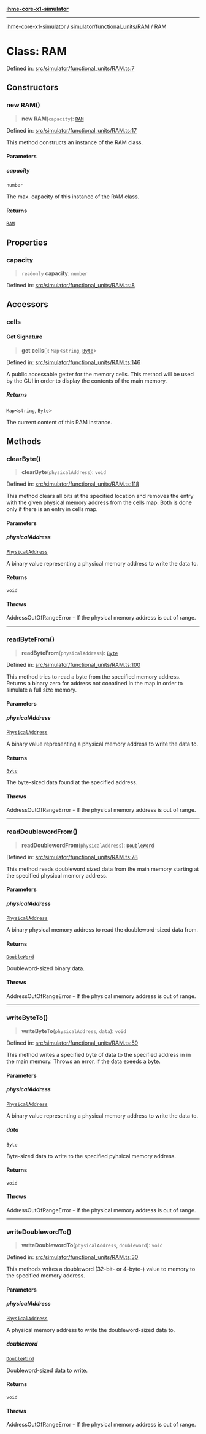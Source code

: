 [**ihme-core-x1-simulator**](../../../../README.md)

***

[ihme-core-x1-simulator](../../../../modules.md) / [simulator/functional\_units/RAM](../README.md) / RAM

# Class: RAM

Defined in: [src/simulator/functional\_units/RAM.ts:7](https://github.com/ProgrammIt/CPU-Simulator/blob/96764be0553f95d688bfe5600c9ae9aea8701845/src/simulator/functional_units/RAM.ts#L7)

## Constructors

### new RAM()

> **new RAM**(`capacity`): [`RAM`](RAM.md)

Defined in: [src/simulator/functional\_units/RAM.ts:17](https://github.com/ProgrammIt/CPU-Simulator/blob/96764be0553f95d688bfe5600c9ae9aea8701845/src/simulator/functional_units/RAM.ts#L17)

This method constructs an instance of the RAM class.

#### Parameters

##### capacity

`number`

The max. capacity of this instance of the RAM class.

#### Returns

[`RAM`](RAM.md)

## Properties

### capacity

> `readonly` **capacity**: `number`

Defined in: [src/simulator/functional\_units/RAM.ts:8](https://github.com/ProgrammIt/CPU-Simulator/blob/96764be0553f95d688bfe5600c9ae9aea8701845/src/simulator/functional_units/RAM.ts#L8)

## Accessors

### cells

#### Get Signature

> **get** **cells**(): `Map`\<`string`, [`Byte`](../../../../binary_types/Byte/classes/Byte.md)\>

Defined in: [src/simulator/functional\_units/RAM.ts:146](https://github.com/ProgrammIt/CPU-Simulator/blob/96764be0553f95d688bfe5600c9ae9aea8701845/src/simulator/functional_units/RAM.ts#L146)

A public accessable getter for the memory cells.
This method will be used by the GUI in order to
display the contents of the main memory.

##### Returns

`Map`\<`string`, [`Byte`](../../../../binary_types/Byte/classes/Byte.md)\>

The current content of this RAM instance.

## Methods

### clearByte()

> **clearByte**(`physicalAddress`): `void`

Defined in: [src/simulator/functional\_units/RAM.ts:118](https://github.com/ProgrammIt/CPU-Simulator/blob/96764be0553f95d688bfe5600c9ae9aea8701845/src/simulator/functional_units/RAM.ts#L118)

This method clears all bits at the specified location and removes the entry with the given physical memory
address from the cells map. Both is done only if there is an entry in cells map.

#### Parameters

##### physicalAddress

[`PhysicalAddress`](../../../../binary_types/PhysicalAddress/classes/PhysicalAddress.md)

A binary value representing a physical memory address to write the data to.

#### Returns

`void`

#### Throws

AddressOutOfRangeError - If the physical memory address is out of range.

***

### readByteFrom()

> **readByteFrom**(`physicalAddress`): [`Byte`](../../../../binary_types/Byte/classes/Byte.md)

Defined in: [src/simulator/functional\_units/RAM.ts:100](https://github.com/ProgrammIt/CPU-Simulator/blob/96764be0553f95d688bfe5600c9ae9aea8701845/src/simulator/functional_units/RAM.ts#L100)

This method tries to read a byte from the specified memory address.
Returns a binary zero for address not conatined in the
map in order to simulate a full size memory.

#### Parameters

##### physicalAddress

[`PhysicalAddress`](../../../../binary_types/PhysicalAddress/classes/PhysicalAddress.md)

A binary value representing a physical memory address to write the data to.

#### Returns

[`Byte`](../../../../binary_types/Byte/classes/Byte.md)

The byte-sized data found at the specified address.

#### Throws

AddressOutOfRangeError - If the physical memory address is out of range.

***

### readDoublewordFrom()

> **readDoublewordFrom**(`physicalAddress`): [`DoubleWord`](../../../../binary_types/DoubleWord/classes/DoubleWord.md)

Defined in: [src/simulator/functional\_units/RAM.ts:78](https://github.com/ProgrammIt/CPU-Simulator/blob/96764be0553f95d688bfe5600c9ae9aea8701845/src/simulator/functional_units/RAM.ts#L78)

This method reads doubleword sized data from the main memory starting at the specified physical memory address.

#### Parameters

##### physicalAddress

[`PhysicalAddress`](../../../../binary_types/PhysicalAddress/classes/PhysicalAddress.md)

A binary physical memory address to read the doubleword-sized data from.

#### Returns

[`DoubleWord`](../../../../binary_types/DoubleWord/classes/DoubleWord.md)

Doubleword-sized binary data.

#### Throws

AddressOutOfRangeError - If the physical memory address is out of range.

***

### writeByteTo()

> **writeByteTo**(`physicalAddress`, `data`): `void`

Defined in: [src/simulator/functional\_units/RAM.ts:59](https://github.com/ProgrammIt/CPU-Simulator/blob/96764be0553f95d688bfe5600c9ae9aea8701845/src/simulator/functional_units/RAM.ts#L59)

This method writes a specified byte of data to the specified address in
in the main memory. Throws an error, if the data exeeds a byte.

#### Parameters

##### physicalAddress

[`PhysicalAddress`](../../../../binary_types/PhysicalAddress/classes/PhysicalAddress.md)

A binary value representing a physical memory address to write the data to.

##### data

[`Byte`](../../../../binary_types/Byte/classes/Byte.md)

Byte-sized data to write to the specified pyhsical memory address.

#### Returns

`void`

#### Throws

AddressOutOfRangeError - If the physical memory address is out of range.

***

### writeDoublewordTo()

> **writeDoublewordTo**(`physicalAddress`, `doubleword`): `void`

Defined in: [src/simulator/functional\_units/RAM.ts:30](https://github.com/ProgrammIt/CPU-Simulator/blob/96764be0553f95d688bfe5600c9ae9aea8701845/src/simulator/functional_units/RAM.ts#L30)

This methods writes a doubleword (32-bit- or 4-byte-) value to memory to the specified memory address.

#### Parameters

##### physicalAddress

[`PhysicalAddress`](../../../../binary_types/PhysicalAddress/classes/PhysicalAddress.md)

A physical memory address to write the doubleword-sized data to.

##### doubleword

[`DoubleWord`](../../../../binary_types/DoubleWord/classes/DoubleWord.md)

Doubleword-sized data to write.

#### Returns

`void`

#### Throws

AddressOutOfRangeError - If the physical memory address is out of range.
